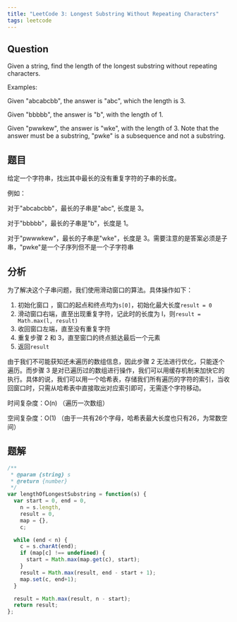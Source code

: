 ```yaml
---
title: "LeetCode 3: Longest Substring Without Repeating Characters"
tags: leetcode
---
```


## Question
Given a string, find the length of the longest substring without repeating characters.

Examples:

Given "abcabcbb", the answer is "abc", which the length is 3.

Given "bbbbb", the answer is "b", with the length of 1.

Given "pwwkew", the answer is "wke", with the length of 3. Note that the answer must be a substring, "pwke" is a subsequence and not a substring.

## 题目
给定一个字符串，找出其中最长的没有重复字符的子串的长度。

例如：

对于"abcabcbb"，最长的子串是"abc", 长度是 3。

对于"bbbbb"，最长的子串是"b"，长度是 1。

对于"pwwwkew"，最长的子串是"wke"，长度是 3。需要注意的是答案必须是子串，"pwke"是一个子序列但不是一个子字符串

## 分析
为了解决这个子串问题，我们使用滑动窗口的算法。具体操作如下：

1. 初始化窗口 ，窗口的起点和终点均为`s[0]`，初始化最大长度`result = 0`
2. 滑动窗口右端，直至出现重复字符，记此时的长度为 l，则`result = Math.max(l, result)`
3. 收回窗口左端，直至没有重复字符
4. 重复步骤 2 和 3，直至窗口的终点抵达最后一个元素
5. 返回`result`

由于我们不可能获知还未遍历的数组信息，因此步骤 2 无法进行优化，只能逐个遍历。而步骤 3 是对已遍历过的数组进行操作，我们可以用缓存机制来加快它的执行。具体的说，我们可以用一个哈希表，存储我们所有遍历的字符的索引，当收回窗口时，只需从哈希表中直接取出对应索引即可，无需逐个字符移动。

时间复杂度：O(n) （遍历一次数组）

空间复杂度：O(1) （由于一共有26个字母，哈希表最大长度也只有26，为常数空间）

## 题解
```javascript
/**
 * @param {string} s
 * @return {number}
 */
var lengthOfLongestSubstring = function(s) {
  var start = 0, end = 0,
    n = s.length,
    result = 0,
    map = {},
    c;

  while (end < n) {
    c = s.charAt(end);
    if (map[c] !== undefined) {
      start = Math.max(map.get(c), start);
    }
    result = Math.max(result, end - start + 1);
    map.set(c, end+1);
  }

  result = Math.max(result, n - start);
  return result;
};
```
